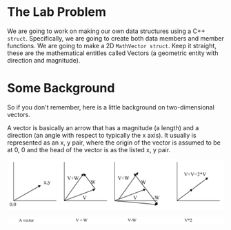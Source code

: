 # The Lab Problem

We are going to work on making our own data structures using a C++ `struct`. Specifically, we are going to create both data members and member functions. We are going to make a 2D `MathVector struct`. Keep it straight, these are the mathematical entitles called Vectors (a geometric entity with direction and magnitude).

# Some Background

So if you don't remember, here is a little background on two-dimensional vectors.

A vector is basically an arrow that has a magnitude (a length) and a direction (an angle with respect to typically the x axis). It usually is represented as an x, y pair, where the origin of the vector is assumed to be at 0, 0 and the head of the vector is as the listed x, y pair.

![](https://raw.githubusercontent.com/liutiantian233/CPP-Lab/master/Lab09/Lab09-1.png)

![](https://raw.githubusercontent.com/liutiantian233/CPP-Lab/master/Lab09/Lab09-2.png)
